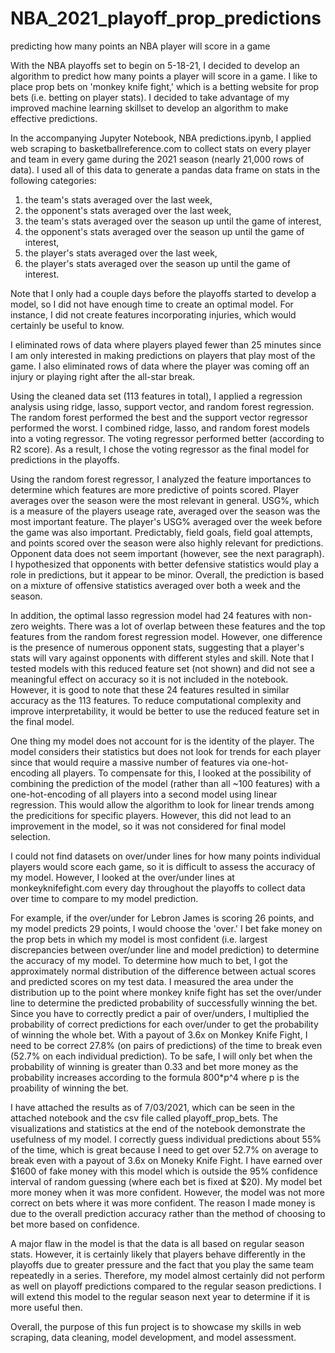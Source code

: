 # NBA_2021_playoff_prop_predictions
predicting how many points an NBA player will score in a game

With the NBA playoffs set to begin on 5-18-21, I decided to develop an algorithm to predict how many points a player will score in a game.  I like to place prop bets on 'monkey knife fight,' which is a betting website for prop bets (i.e. betting on player stats).  I decided to take advantage of my improved machine learning skillset to develop an algorithm to make effective predictions.

In the accompanying Jupyter Notebook, NBA predictions.ipynb, I applied web scraping to basketballreference.com to collect stats on every player and team in every game during the 2021 season (nearly 21,000 rows of data). I used all of this data to generate a pandas data frame on stats in the following categories:
1) the team's stats averaged over the last week,
2) the opponent's stats averaged over the last week,
3) the team's stats averaged over the season up until the game of interest,
4) the opponent's stats averaged over the season up until the game of interest,
5) the player's stats averaged over the last week,
6) the player's stats averaged over the season up until the game of interest.

Note that I only had a couple days before the playoffs started to develop a model, so I did not have enough time to create an optimal model.  For instance, I did not create features incorporating injuries, which would certainly be useful to know.

I eliminated rows of data where players played fewer than 25 minutes since I am only interested in making predictions on players that play most of the game.  I also eliminated rows of data where the player was coming off an injury or playing right after the all-star break.

Using the cleaned data set (113 features in total), I applied a regression analysis using ridge, lasso, support vector, and random forest regression.  The random forest performed the best and the support vector regressor performed the worst.  I combined ridge, lasso, and random forest models into a voting regressor.  The voting regressor performed better (according to R2 score).  As a result, I chose the voting regressor as the final model for predictions in the playoffs.

Using the random forest regressor, I analyzed the feature importances to determine which features are more predictive of points scored.  Player averages over the season were the most relevant in general.  USG%, which is a measure of the players useage rate, averaged over the season was the most important feature.  The player's USG% averaged over the week before the game was also important.  Predictably, field goals, field goal attempts, and points scored over the season were also highly relevant for predictions.  Opponent data does not seem important (however, see the next paragraph).  I hypothesized that opponents with better defensive statistics would play a role in predictions, but it appear to be minor.  Overall, the prediction is based on a mixture of offensive statistics averaged over both a week and the season.

In addition, the optimal lasso regression model had 24 features with non-zero weights.  There was a lot of overlap between these features and the top features from the random forest regression model.  However, one difference is the presence of numerous opponent stats, suggesting that a player's stats will vary against opponents with different styles and skill.  Note that I tested models with this reduced feature set (not shown) and did not see a meaningful effect on accuracy so it is not included in the notebook.  However, it is good to note that these 24 features resulted in similar accuracy as the 113 features.  To reduce computational complexity and improve interpretability, it would be better to use the reduced feature set in the final model.

One thing my model does not account for is the identity of the player.  The model considers their statistics but does not look for trends for each player since that would require a massive number of features via one-hot-encoding all players.  To compensate for this, I looked at the possibility of combining the prediction of the model (rather than all ~100 features) with a one-hot-encoding of all players into a second model using linear regression.  This would allow the algorithm to look for linear trends among the predicitions for specific players.  However, this did not lead to an improvement in the model, so it was not considered for final model selection.

I could not find datasets on over/under lines for how many points individual players would score each game, so it is difficult to assess the accuracy of my model.  However, I looked at the over/under lines at monkeyknifefight.com every day throughout the playoffs to collect data over time to compare to my model prediction.

For example, if the over/under for Lebron James is scoring 26 points, and my model predicts 29 points, I would choose the 'over.'  I bet fake money on the prop bets in which my model is most confident (i.e. largest discrepancies between over/under line and model prediction) to determine the accuracy of my model.  To determine how much to bet, I got the approximately normal distribution of the difference between actual scores and predicted scores on my test data.  I measured the area under the distribution up to the point where monkey knife fight has set the over/under line to determine the predicted probability of successfully winning the bet.  Since you have to correctly predict a pair of over/unders, I multiplied the probability of correct predictions for each over/under to get the probability of winning the whole bet.  With a payout of 3.6x on Monkey Knife Fight, I need to be correct 27.8% (on pairs of predictions) of the time to break even (52.7% on each individual prediction).  To be safe, I will only bet when the probability of winning is greater than 0.33 and bet more money as the probability increases according to the formula 800*p^4 where p is the proability of winning the bet.

I have attached the results as of 7/03/2021, which can be seen in the attached notebook and the csv file called playoff_prop_bets. The visualizations and statistics at the end of the notebook demonstrate the usefulness of my model.  I correctly guess individual predictions about 55% of the time, which is great because I need to get over 52.7% on average to break even with a payout of 3.6x on Moneky Knife Fight.  I have earned over $1600 of fake money with this model which is outside the 95% confidence interval of random guessing (where each bet is fixed at $20).  My model bet more money when it was more confident.  However, the model was not more correct on bets where it was more confident.  The reason I made money is due to the overall prediction accuracy rather than the method of choosing to bet more based on confidence.

A major flaw in the model is that the data is all based on regular season stats.  However, it is certainly likely that players behave differently in the playoffs due to greater pressure and the fact that you play the same team repeatedly in a series.  Therefore, my model almost certainly did not perform as well on playoff predictions compared to the regular season predictions.  I will extend this model to the regular season next year to determine if it is more useful then.

Overall, the purpose of this fun project is to showcase my skills in web scraping, data cleaning, model development, and model assessment.
